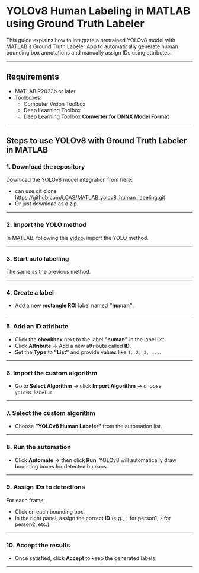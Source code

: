 # YOLOv8 Human Labeling in MATLAB using Ground Truth Labeler

This guide explains how to integrate a pretrained YOLOv8 model with MATLAB's Ground Truth Labeler App to automatically generate human bounding box annotations and manually assign IDs using attributes.

---

## Requirements

- MATLAB R2023b or later
- Toolboxes:
  - Computer Vision Toolbox
  - Deep Learning Toolbox
  - Deep Learning Toolbox **Converter for ONNX Model Format**

---

## Steps to use YOLOv8 with Ground Truth Labeler in MATLAB

### 1. Download the repository

Download the YOLOv8 model integration from here:
- can use git clone https://github.com/LCAS/MATLAB_yolov8_human_labeling.git
- Or just download as a zip.

---

### 2. Import the YOLO method

In MATLAB, following this [video](https://universityoflincoln-my.sharepoint.com/:v:/g/personal/zhuang_lincoln_ac_uk/EVvNP4r3_99Lp3phhGhX1ooBHJff1cgMyT2Dn_tcPwoidQ?e=WFU7d4&nav=eyJyZWZlcnJhbEluZm8iOnsicmVmZXJyYWxBcHAiOiJTdHJlYW1XZWJBcHAiLCJyZWZlcnJhbFZpZXciOiJTaGFyZURpYWxvZy1MaW5rIiwicmVmZXJyYWxBcHBQbGF0Zm9ybSI6IldlYiIsInJlZmVycmFsTW9kZSI6InZpZXcifX0%3D), import the YOLO method.

---

### 3. Start auto labelling

The same as the previous method.

---

### 4. Create a label

- Add a new **rectangle ROI** label named **"human"**.

---

### 5. Add an ID attribute

- Click the **checkbox** next to the label **"human"** in the label list.
- Click **Attribute** → Add a new attribute called **ID**.
- Set the **Type** to **"List"** and provide values like `1, 2, 3, ...`.

---
### 6. Import the custom algorithm

- Go to **Select Algorithm** → click **Import Algorithm** → choose `yolov8_label.m`.

---

### 7. Select the custom algorithm

- Choose **"YOLOv8 Human Labeler"** from the automation list.

---

### 8. Run the automation

- Click **Automate** → then click **Run**. YOLOv8 will automatically draw bounding boxes for detected humans.

---

### 9. Assign IDs to detections

For each frame:
- Click on each bounding box.
- In the right panel, assign the correct **ID** (e.g., `1` for person1, `2` for person2, etc.).

---

### 10. Accept the results

- Once satisfied, click **Accept** to keep the generated labels.

---
